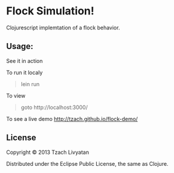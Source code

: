 # Flock Simulation!

Clojurescript implemtation of a flock behavior.


## Usage:
See it in action

To run it localy
> lein run

To view
> goto http://localhost:3000/

To see a live demo
http://tzach.github.io/flock-demo/

## License

Copyright © 2013 Tzach Livyatan

Distributed under the Eclipse Public License, the same as Clojure.
